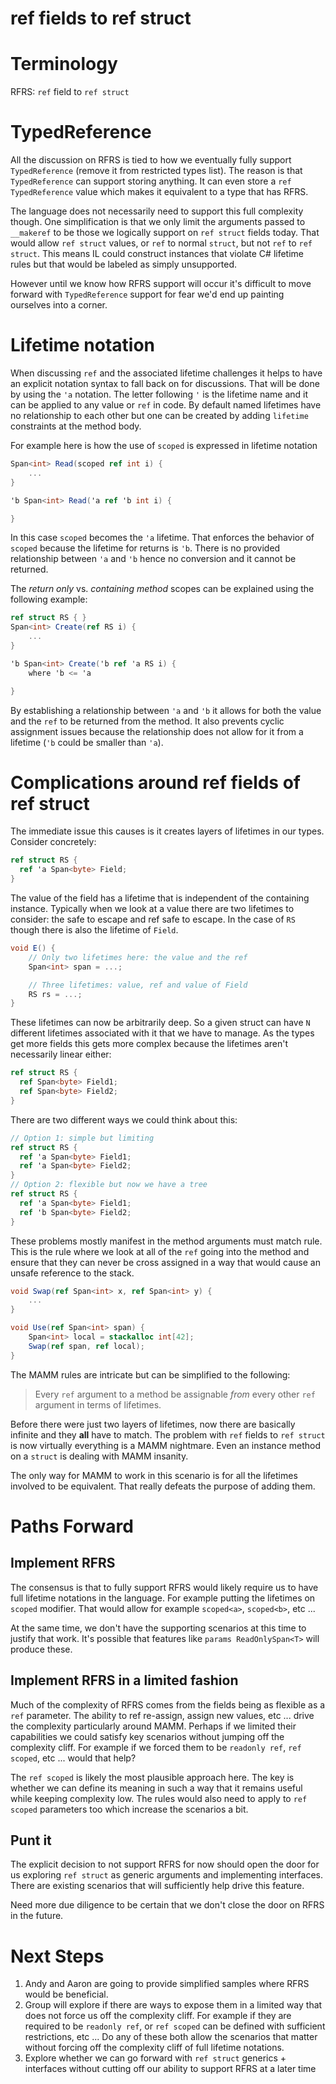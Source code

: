 ref fields to ref struct
===

# Terminology
RFRS: `ref` field to `ref struct`

# TypedReference
All the discussion on RFRS is tied to how we eventually fully support `TypedReference` (remove it from restricted types list). The reason is that `TypedReference` can support storing anything. It can even store a `ref TypedReference` value which makes it equivalent to a type that has RFRS. 

The language does not necessarily need to support this full complexity though. One simplification is that we only limit the arguments passed to `__makeref` to be those we logically support on `ref struct` fields today. That would allow `ref struct` values, or `ref` to normal `struct`, but not `ref` to `ref struct`. This means IL could construct instances that violate C# lifetime rules but that would be labeled as simply unsupported.

However until we know how RFRS support will occur it's difficult to move forward with `TypedReference` support for fear we'd end up painting ourselves into a corner.

# Lifetime notation 
When discussing `ref` and the associated lifetime challenges it helps to have an explicit notation syntax to fall back on for discussions. That will be done by using the `'a` notation. The letter following `'` is the lifetime name and it can be applied to any value or `ref` in code. By default named lifetimes have no relationship to each other but one can be created by adding `lifetime` constraints at the method body. 

For example here is how the use of `scoped` is expressed in lifetime notation 

```csharp
Span<int> Read(scoped ref int i) {
    ...
}

'b Span<int> Read('a ref 'b int i) {

}
```

In this case `scoped` becomes the `'a` lifetime. That enforces the behavior of `scoped` because the lifetime for returns is `'b`. There is no provided relationship between `'a` and `'b` hence no conversion and it cannot be returned. 

The *return only* vs. *containing method* scopes can be explained using the following example:

```csharp
ref struct RS { }
Span<int> Create(ref RS i) {
    ...
}

'b Span<int> Create('b ref 'a RS i) {
    where 'b <= 'a

}
```

By establishing a relationship between `'a` and `'b` it allows for both the value and the `ref` to be returned from the method. It also prevents cyclic assignment issues because the relationship does not allow for it from a lifetime (`'b` could be smaller than `'a`).

# Complications around ref fields of ref struct
The immediate issue this causes is it creates layers of lifetimes in our types. Consider concretely: 

```csharp
ref struct RS { 
  ref 'a Span<byte> Field; 
}
```

The value of the field has a lifetime that is independent of the containing instance. Typically when we look at a value there are two lifetimes to consider: the safe to escape and ref safe to escape. In the case of `RS` though there is also the lifetime of `Field`. 

```csharp
void E() {  
    // Only two lifetimes here: the value and the ref 
    Span<int> span = ...; 

    // Three lifetimes: value, ref and value of Field
    RS rs = ...;
}
```

These lifetimes can now be arbitrarily deep. So a given struct can have `N` different lifetimes associated with it that we have to manage.  As the types get more fields this gets more complex because the lifetimes aren't necessarily linear either: 

```csharp
ref struct RS { 
  ref Span<byte> Field1;
  ref Span<byte> Field2;
}
``` 

There are two different ways we could think about this: 

```csharp
// Option 1: simple but limiting
ref struct RS { 
  ref 'a Span<byte> Field1;
  ref 'a Span<byte> Field2;
}
// Option 2: flexible but now we have a tree
ref struct RS { 
  ref 'a Span<byte> Field1;
  ref 'b Span<byte> Field2;
}
```

These problems mostly manifest in the method arguments must match rule. This is the rule where we look at all of the `ref` going into the method and ensure that they can never be cross assigned in a way that would cause an unsafe reference to the stack. 

```csharp
void Swap(ref Span<int> x, ref Span<int> y) {
    ... 
}

void Use(ref Span<int> span) {
    Span<int> local = stackalloc int[42];
    Swap(ref span, ref local);
}
```
The MAMM rules are intricate but can be simplified to the following: 

> Every `ref` argument to a method be assignable *from* every other `ref` argument in terms of lifetimes. 

Before there were just two layers of lifetimes, now there are basically infinite and they **all** have to match. The problem with `ref` fields to `ref struct` is now virtually everything is a MAMM nightmare. Even an instance method on a `struct` is dealing with MAMM insanity.

The only way for MAMM to work in this scenario is for all the lifetimes involved to be equivalent. That really defeats the purpose of adding them. 

# Paths Forward 

## Implement RFRS
The consensus is that to fully support RFRS would likely require us to have full lifetime notations in the language. For example putting the lifetimes on `scoped` modifier. That would allow for example `scoped<a>`, `scoped<b>`, etc ... 

At the same time, we don't have the supporting scenarios at this time to justify that work. It's possible that features like `params ReadOnlySpan<T>` will produce these. 

## Implement RFRS in a limited fashion
Much of the complexity of RFRS comes from the fields being as flexible as a `ref` parameter. The ability to ref re-assign, assign new values, etc ... drive the complexity particularly around MAMM. Perhaps if we limited their capabilities we could satisfy key scenarios without jumping off the complexity cliff. For example if we forced them to be `readonly ref`, `ref scoped`, etc ... would that help? 

The `ref scoped` is likely the most plausible approach here. The key is whether we can define its meaning in such a way that it remains useful while keeping complexity low. The rules would also need to apply to `ref scoped` parameters too which increase the scenarios a bit.

## Punt it 
The explicit decision to not support RFRS for now should open the door for us exploring `ref struct` as generic arguments and implementing interfaces. There are existing scenarios that will sufficiently help drive this feature. 

Need more due diligence to be certain that we don't close the door on RFRS in the future. 

# Next Steps

1. Andy and Aaron are going to provide simplified samples where RFRS would be beneficial. 
2. Group will explore if there are ways to expose them in a limited way that does not force us off the complexity cliff. For example if they are required to be `readonly ref`, or `ref scoped` can be defined with sufficient restrictions, etc ... Do any of these both allow the scenarios that matter without forcing off the complexity cliff of full lifetime notations.
3. Explore whether we can go forward with `ref struct` generics + interfaces without cutting off our ability to support RFRS at a later time

